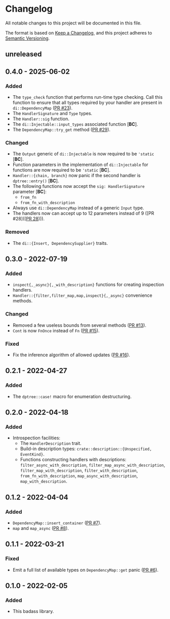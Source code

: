 # Changelog
All notable changes to this project will be documented in this file.

The format is based on [Keep a Changelog](https://keepachangelog.com/en/1.0.0/),
and this project adheres to [Semantic Versioning](https://semver.org/spec/v2.0.0.html).

## unreleased

## 0.4.0 - 2025-06-02

### Added

 - The `type_check` function that performs run-time type checking. Call this function to ensure that all types required by your handler are present in `di::DependencyMap` ([PR #23](https://github.com/teloxide/dptree/pull/23)).
 - The `HandlerSignature` and `Type` types.
 - The `Handler::sig` function.
 - The `di::Injectable::input_types` associated function [**BC**].
 - The `DependencyMap::try_get` method ([PR #29](https://github.com/teloxide/dptree/pull/29)).

### Changed

 - The `Output` generic of `di::Injectable` is now required to be `'static` [**BC**].
 - Function parameters in the implementation of `di::Injectable` for functions are now required to be `'static` [**BC**].
 - `Handler::{chain, branch}` now panic if the second handler is `dptree::entry()` [**BC**].
 - The following functions now accept the `sig: HandlerSignature` parameter [**BC**]:
   - `from_fn`
   - `from_fn_with_description`
 - Always use `di::DependencyMap` instead of a generic `Input` type.
 - The handlers now can accept up to 12 parameters instead of 9 ([PR #28](([PR 28](https://github.com/teloxide/dptree/pull/28)))).

### Removed

 - The `di::{Insert, DependencySupplier}` traits.

## 0.3.0 - 2022-07-19

### Added

 - `inspect{,_async}{,_with_description}` functions for creating inspection handlers.
 - `Handler::{filter,filter_map,map,inspect}{,_async}` convenience methods.

### Changed

 - Removed a few useless bounds from several methods ([PR #13](https://github.com/teloxide/dptree/pull/13)).
 - `Cont` is now `FnOnce` instead of `Fn` ([PR #15](https://github.com/teloxide/dptree/pull/15)).

### Fixed

 - Fix the inference algorithm of allowed updates ([PR #16](https://github.com/teloxide/dptree/pull/16)).

## 0.2.1 - 2022-04-27

### Added

 - The `dptree::case!` macro for enumeration destructuring.

## 0.2.0 - 2022-04-18

### Added

 - Introspection facilities:
   - The `HandlerDescription` trait.
   - Build-in description types: `crate::description::{Unspecified, EventKind}`.
   - Functions constructing handlers with descriptions: `filter_async_with_description`, `filter_map_async_with_description`, `filter_map_with_description`, `filter_with_description`, `from_fn_with_description`, `map_async_with_description`, `map_with_description`.

## 0.1.2 - 2022-04-04

### Added

 - `DependencyMap::insert_container` ([PR #7](https://github.com/teloxide/dptree/pull/7)).
 - `map` and `map_async` ([PR #8](https://github.com/teloxide/dptree/pull/8)).

## 0.1.1 - 2022-03-21

### Fixed

 - Emit a full list of available types on `DependencyMap::get` panic ([PR #6](https://github.com/teloxide/dptree/pull/6)).

## 0.1.0 - 2022-02-05

### Added

 - This badass library.
